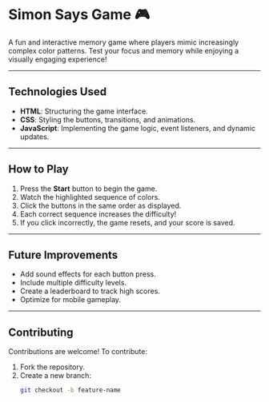 # Simon Says Game 🎮

A fun and interactive memory game where players mimic increasingly complex color patterns. Test your focus and memory while enjoying a visually engaging experience!

---

## Technologies Used
- **HTML**: Structuring the game interface.
- **CSS**: Styling the buttons, transitions, and animations.
- **JavaScript**: Implementing the game logic, event listeners, and dynamic updates.

---

## How to Play
1. Press the **Start** button to begin the game.
2. Watch the highlighted sequence of colors.
3. Click the buttons in the same order as displayed.
4. Each correct sequence increases the difficulty!
5. If you click incorrectly, the game resets, and your score is saved.

---

## Future Improvements
- Add sound effects for each button press.
- Include multiple difficulty levels.
- Create a leaderboard to track high scores.
- Optimize for mobile gameplay.

---

## Contributing
Contributions are welcome! To contribute:
1. Fork the repository.
2. Create a new branch:
   ```bash
   git checkout -b feature-name
